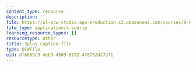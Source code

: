 ```yaml
---
content_type: resource
description: ''
file: https://ol-ocw-studio-app-production.s3.amazonaws.com/courses/9-00sc-introduction-to-psychology-fall-2011/df6869c94eb945098192478752d27df1_v4ur5mna060.srt
file_type: application/x-subrip
learning_resource_types: []
resourcetype: Other
title: 3play caption file
type: OCWFile
uid: df6869c9-4eb9-4509-8192-478752d27df1
---
```

